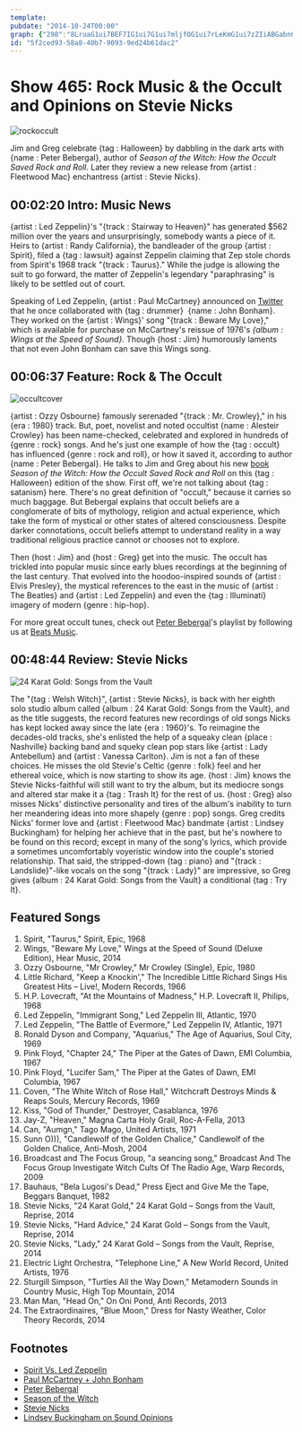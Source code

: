 ```yaml
---
template: 
pubdate: "2014-10-24T00:00"
graph: {"298":"8LruaG1ui7BEF7IG1ui7G1ui7mljfOG1ui7rLeKmG1ui7zZIiABGabnG1ui79MGtlG1ui7BQsAMX6cfdBHm1Gdhnxe9MGtlmljfOBEF7ImljfOmljfOnSDvSBLwU6rLeKmG1ui7j4sWZ","3W":"BGc5NBIAvzBGc5NvyBCaMb0hBQjHmdBIAvzMb0hBMb0hBXmPXZQjHmdXmPXZXaE8ztxgy7BLVw3txgy7VGKagtxgy7BMNqgXaE8zBLVw3XaE8z"}
id: "5f2ced93-58a8-40b7-9093-9ed24b61dac2"
---
```






# Show 465: Rock Music & the Occult and Opinions on Stevie Nicks

![rockoccult](https://static.soundopinions.org/images/2014/rockoccult_web.jpg)

Jim and Greg celebrate {tag : Halloween} by dabbling in the dark arts with {name : Peter Bebergal}, author of *Season of the Witch: How the Occult Saved Rock and Roll.* Later they review a new release from {artist : Fleetwood Mac} enchantress {artist : Stevie Nicks}.



## 00:02:20 Intro: Music News

{artist : Led Zeppelin}'s "{track : Stairway to Heaven}" has generated $562 million over the years and unsurprisingly, somebody wants a piece of it. Heirs to {artist : Randy California}, the bandleader of the group {artist : Spirit}, filed a {tag : lawsuit} against Zeppelin claiming that Zep stole chords from Spirit's 1968 track "{track : Taurus}." While the judge is allowing the suit to go forward, the matter of Zeppelin's legendary "paraphrasing" is likely to be settled out of court.

Speaking of Led Zeppelin, {artist : Paul McCartney} announced on [Twitter](https://twitter.com/PaulMcCartney/status/524269016907804672) that he once collaborated with {tag : drummer}  {name : John Bonham}. They worked on the {artist : Wings}' song "{track : Beware My Love}," which is available for purchase on McCartney's reissue of 1976's *{album : Wings at the Speed of Sound}*. Though {host : Jim} humorously laments that not even John Bonham can save this Wings song.



## 00:06:37 Feature: Rock & The Occult

![occultcover](https://static.soundopinions.org/assets/465/B10.jpg)

{artist : Ozzy Osbourne} famously serenaded "{track : Mr. Crowley}," in his {era : 1980} track. But, poet, novelist and noted occultist {name : Alesteir Crowley} has been name-checked, celebrated and explored in hundreds of {genre : rock} songs. And he's just one example of how the {tag : occult} has influenced {genre : rock and roll}, or how it saved it, according to author {name : Peter Bebergal}. He talks to Jim and Greg about his new [book](http://www.tarcherbooks.net/season-of-the-witch-how-the-occult-saved-rock-and-roll/)  *Season of the Witch: How the Occult Saved Rock and Roll* on this {tag : Halloween} edition of the show. First off, we're not talking about {tag : satanism} here. There's no great definition of "occult," because it carries so much baggage. But Bebergal explains that occult beliefs are a conglomerate of bits of mythology, religion and actual experience, which take the form of mystical or other states of altered consciousness. Despite darker connotations, occult beliefs attempt to understand reality in a way traditional religious practice cannot or chooses not to explore.

Then {host : Jim} and {host : Greg} get into the music. The occult has trickled into popular music since early blues recordings at the beginning of the last century. That evolved into the hoodoo-inspired sounds of {artist : Elvis Presley}, the mystical references to the east in the music of {artist : The Beatles} and {artist : Led Zeppelin} and even the {tag : Illuminati} imagery of modern {genre : hip-hop}.

For more great occult tunes, check out [Peter Bebergal](http://mysterytheater.blogspot.com/p/about.html)'s playlist by following us at [Beats Music](http://on.beatsmusic.com/curators/cr134742883365421824).



## 00:48:44 Review: Stevie Nicks

![24 Karat Gold: Songs from the Vault](https://static.soundopinions.org/assets/465/2980.jpg)

The "{tag : Welsh Witch}", {artist : Stevie Nicks}, is back with her eighth solo studio album called {album : 24 Karat Gold: Songs from the Vault}, and as the title suggests, the record features new recordings of old songs Nicks has kept locked away since the late {era : 1960}'s. To reimagine the decades-old tracks, she's enlisted the help of a squeaky clean {place : Nashville} backing band and squeky clean pop stars like {artist : Lady Antebellum} and {artist : Vanessa Carlton}. Jim is not a fan of these choices. He misses the old Stevie's Celtic {genre : folk} feel and her ethereal voice, which is now starting to show its age. {host : Jim} knows the Stevie Nicks-faithful will still want to try the album, but its mediocre songs and altered star make it a {tag : Trash It} for the rest of us.  {host : Greg} also misses Nicks' distinctive personality and tires of the album's inability to turn her meandering ideas into more shapely {genre : pop} songs. Greg credits Nicks' former love and {artist : Fleetwood Mac} bandmate {artist : Lindsey Buckingham} for helping her achieve that in the past, but he's nowhere to be found on this record; except in many of the song's lyrics, which provide a sometimes uncomfortably voyeristic window into the couple's storied relationship. That said, the stripped-down {tag : piano} and "{track : Landslide}"-like vocals on the song "{track : Lady}" are impressive, so Greg gives {album : 24 Karat Gold: Songs from the Vault} a conditional {tag : Try It}.



## Featured Songs

1. Spirit, "Taurus," Spirit, Epic, 1968
2. Wings, "Beware My Love," Wings at the Speed of Sound (Deluxe Edition), Hear Music, 2014
3. Ozzy Osbourne, "Mr Crowley," Mr Crowley (Single), Epic, 1980
4. Little Richard, "Keep a Knockin'," The Incredible Little Richard Sings His Greatest Hits – Live!, Modern Records, 1966
5. H.P. Lovecraft, "At the Mountains of Madness," H.P. Lovecraft II, Philips, 1968
6. Led Zeppelin, "Immigrant Song," Led Zeppelin III, Atlantic, 1970
7. Led Zeppelin, "The Battle of Evermore," Led Zeppelin IV, Atlantic, 1971
8. Ronald Dyson and Company, "Aquarius," The Age of Aquarius, Soul City, 1969
9. Pink Floyd, "Chapter 24," The Piper at the Gates of Dawn, EMI Columbia, 1967
10. Pink Floyd, "Lucifer Sam," The Piper at the Gates of Dawn, EMI Columbia, 1967
11. Coven, "The White Witch of Rose Hall," Witchcraft Destroys Minds & Reaps Souls, Mercury Records, 1969
12. Kiss, "God of Thunder," Destroyer, Casablanca, 1976
13. Jay-Z, "Heaven," Magna Carta Holy Grail, Roc-A-Fella, 2013
14. Can, "Aumgn," Tago Mago, United Artists, 1971
15. Sunn O))), "Candlewolf of the Golden Chalice," Candlewolf of the Golden Chalice, Anti-Mosh, 2004
16. Broadcast and The Focus Group, "a seancing song," Broadcast And The Focus Group Investigate Witch Cults Of The Radio Age, Warp Records, 2009
17. Bauhaus, "Bela Lugosi's Dead," Press Eject and Give Me the Tape, Beggars Banquet, 1982
18. Stevie Nicks, "24 Karat Gold," 24 Karat Gold – Songs from the Vault, Reprise, 2014
19. Stevie Nicks, "Hard Advice," 24 Karat Gold – Songs from the Vault, Reprise, 2014
20. Stevie Nicks, "Lady," 24 Karat Gold – Songs from the Vault, Reprise, 2014
21. Electric Light Orchestra, "Telephone Line," A New World Record, United Artists, 1976
22. Sturgill Simpson, "Turtles All the Way Down," Metamodern Sounds in Country Music, High Top Mountain, 2014
23. Man Man, "Head On," On Oni Pond, Anti Records, 2013
24. The Extraordinaires, "Blue Moon," Dress for Nasty Weather, Color Theory Records, 2014



## Footnotes

- [Spirit Vs. Led Zeppelin](http://www.forbes.com/sites/peterdecherney/2014/05/21/not-too-late-for-a-lawsuit-against-led-zeppelins-stairway-to-heaven/)
- [Paul McCartney + John Bonham](http://www.rollingstone.com/music/news/paul-mccartney-beware-my-love-john-bonham-20141020)
- [Peter Bebergal](http://mysterytheater.blogspot.com/p/about.html)
- [Season of the Witch](http://www.tarcherbooks.net/season-of-the-witch-how-the-occult-saved-rock-and-roll/)
- [Stevie Nicks](http://rockalittle.com/main.htm')
- [Lindsey Buckingham on Sound Opinions](http://www.soundopinions.org/show/402)